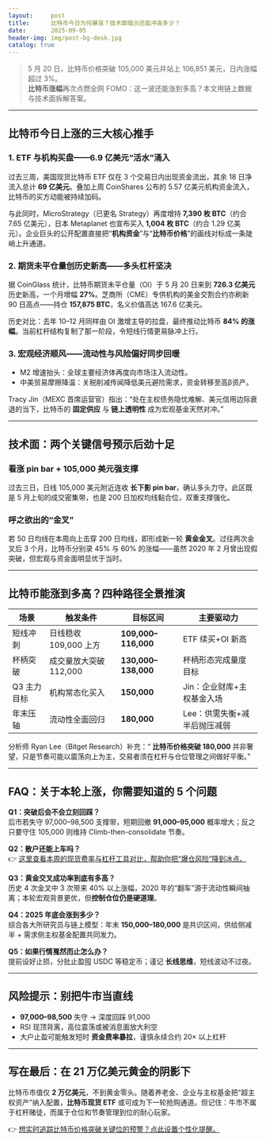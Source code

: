 ```yaml
---
layout:     post
title:      比特币今日为何暴涨？技术面暗示还能冲高多少？
date:       2025-09-05
header-img: img/post-bg-desk.jpg
catalog: true
---
```


> 5 月 20 日，比特币价格突破 105,000 美元并站上 106,851 美元，日内涨幅超过 3%。  
> **比特币涨幅**再次点燃全网 FOMO：这一波还能涨到多高？本文用链上数据与技术面拆解答案。

---

## 比特币今日上涨的三大核心推手

### 1. ETF 与机构买盘——6.9 亿美元“活水”涌入  
过去三周，美国现货比特币 ETF 仅在 3 个交易日内出现资金流出，其余 18 日净流入总计 **69 亿美元**。叠加上周 CoinShares 公布的 5.57 亿美元机构资金流入，比特币的买方动能被持续加码。

与此同时，MicroStrategy（已更名 Strategy）再度增持 **7,390 枚 BTC**（约合 7.65 亿美元），日本 Metaplanet 也宣布买入 **1,004 枚 BTC**（约合 1.29 亿美元）。企业巨头的公开配置直接把“**机构资金**”与“**比特币价格**”的画线对标成一条陡峭上升通道。

### 2. 期货未平仓量创历史新高——多头杠杆坚决  
据 CoinGlass 统计，比特币期货未平仓量（OI）于 5 月 20 日来到 **726.3 亿美元** 历史新高，一个月增幅 **27%**。芝商所（CME）专供机构的美金交割合约亦刷新 90 日高点——持仓 **157,875 BTC**，名义价值高达 167.6 亿美元。

历史对比：去年 10–12 月同样由 OI 激增主导的拉盘，最终推动比特币 **84% 的涨幅**。当前杠杆结构复制了那一阶段，令短线行情更易脉冲上行。

### 3. 宏观经济顺风——流动性与风险偏好同步回暖  
- M2 增速抬头：全球主要经济体再度向市场注入流动性。  
- 中美贸易摩擦降温：关税削减传闻降低美元避险需求，资金转移至高β资产。  

Tracy Jin（MEXC 首席运营官）指出：“处在主权债务隐忧难解、美元信用边际衰退的当下，比特币的 **固定供应** 与 **链上透明性** 成为宏观基金天然对冲。”

---

## 技术面：两个关键信号预示后劲十足

### 看涨 pin bar + 105,000 美元强支撑  
过去三日，日线 105,000 美元附近连收 **长下影 pin bar**，确认多头力守。此区既是 5 月上旬的成交密集带，也是 200 日加权均线黏合位，双重支撑强化。

### 呼之欲出的“**金叉**”  
若 50 日均线在本周向上击穿 200 日均线，即形成新一轮 **黄金金叉**。过往两次金叉后 3 个月，比特币分别录 45% 与 60% 的涨幅——虽然 2020 年 2 月曾出现假突破，但宏观与资金面明显优于当时。

---

## 比特币能涨到多高？四种路径全景推演

| 场景 | 触发条件 | 目标区间 | 主要驱动力 |
| --- | --- | --- | --- |
| 短线冲刺 | 日线稳收 109,000 上方 | **109,000–116,000** | ETF 续买+OI 新高 |
| 杯柄突破 | 成交量放大突破 112,000 | **130,000–138,000** | 杯柄形态完成量度目标 |
| Q3 主力目标 | 机构常态化买入 | **150,000** | Jin：企业财库+主权基金入场 |
| 年末压轴 | 流动性全面回归 | **180,000** | Lee：供需失衡+减半后抛压减弱 |

分析师 Ryan Lee（Bitget Research）补充：“ **比特币价格突破 180,000** 并非奢望，只是节奏可能以震荡向上为主，交易者须在杠杆与仓位管理之间做好平衡。”

---

## FAQ：关于本轮上涨，你需要知道的 5 个问题

**Q1：突破后会不会立刻回踩？**  
后市若失守 97,000–98,500 支撑带，短期回撤 **91,000–95,000** 概率增大；反之只要守住 105,000 则维持 Climb-then-consolidate 节奏。

**Q2：散户还能上车吗？**  
👉 [这里查看本周的现货费率与杠杆工具对比，帮助你把“爆仓风险”降到冰点。](https://okxdog.com/)

**Q3：黄金交叉成功率到底有多高？**  
历史 4 次金叉中 3 次带来 40% 以上涨幅，2020 年的“翻车”源于流动性瞬间抽离；本轮宏观背景更优，但**控制仓位仍是硬道理**。

**Q4：2025 年底会涨到多少？**  
综合各大所研究员与链上模型：年末 **150,000–180,000** 是共识区间，供给侧减半 + 需求侧主权基金配置共同发力。

**Q5：如果行情戛然而止怎么办？**  
提前设好止损，分批止盈囤 USDC 等稳定币；谨记 **长线思维**，短线波动不过夜。  

---

## 风险提示：别把牛市当直线

- **97,000–98,500** 失守 → 深度回踩 91,000  
- RSI 现顶背离，高位震荡或被消息面放大利空  
- 大户止盈可能触发短时 **资金费率暴拉**，谨慎永续合约 20× 以上杠杆  

---

## 写在最后：在 21 万亿美元黄金的阴影下

比特币市值仅 **2 万亿美元**，不到黄金零头。随着养老金、企业与主权基金把“超主权资产”纳入配置，**比特币现货 ETF** 或可成为下一轮抢购通道。但记住：牛市不属于杠杆赌徒，而属于仓位和节奏管理到位的耐心玩家。

👉 [想实时追踪比特币价格突破关键位的预警？点此设置个性化提醒。](https://okxdog.com/)